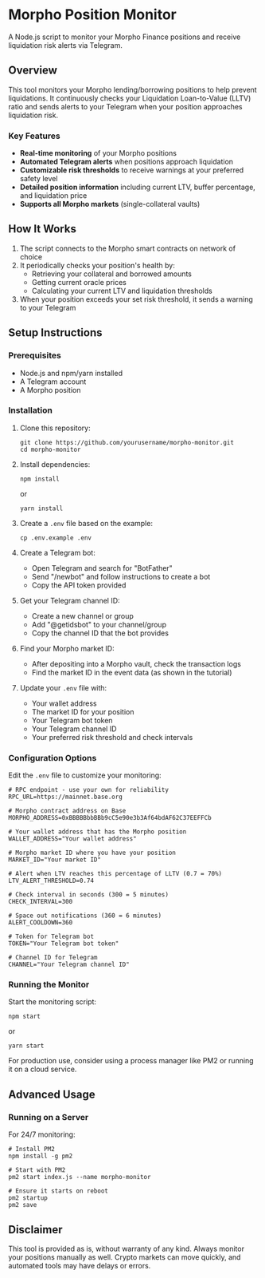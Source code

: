 # Morpho Position Monitor

A Node.js script to monitor your Morpho Finance positions and receive liquidation risk alerts via Telegram.

## Overview

This tool monitors your Morpho lending/borrowing positions to help prevent liquidations. It continuously checks your Liquidation Loan-to-Value (LLTV) ratio and sends alerts to your Telegram when your position approaches liquidation risk.

### Key Features

- **Real-time monitoring** of your Morpho positions
- **Automated Telegram alerts** when positions approach liquidation
- **Customizable risk thresholds** to receive warnings at your preferred safety level
- **Detailed position information** including current LTV, buffer percentage, and liquidation price
- **Supports all Morpho markets** (single-collateral vaults)

## How It Works

1. The script connects to the Morpho smart contracts on network of choice
2. It periodically checks your position's health by:
   - Retrieving your collateral and borrowed amounts
   - Getting current oracle prices
   - Calculating your current LTV and liquidation thresholds
3. When your position exceeds your set risk threshold, it sends a warning to your Telegram

## Setup Instructions

### Prerequisites

- Node.js and npm/yarn installed
- A Telegram account
- A Morpho position

### Installation

1. Clone this repository:
   ```
   git clone https://github.com/yourusername/morpho-monitor.git
   cd morpho-monitor
   ```

2. Install dependencies:
   ```
   npm install
   ```
   or
   ```
   yarn install
   ```

3. Create a `.env` file based on the example:
   ```
   cp .env.example .env
   ```

4. Create a Telegram bot:
   - Open Telegram and search for "BotFather"
   - Send "/newbot" and follow instructions to create a bot
   - Copy the API token provided

5. Get your Telegram channel ID:
   - Create a new channel or group
   - Add "@getidsbot" to your channel/group
   - Copy the channel ID that the bot provides

6. Find your Morpho market ID:
   - After depositing into a Morpho vault, check the transaction logs
   - Find the market ID in the event data (as shown in the tutorial)

7. Update your `.env` file with:
   - Your wallet address
   - The market ID for your position
   - Your Telegram bot token
   - Your Telegram channel ID
   - Your preferred risk threshold and check intervals

### Configuration Options

Edit the `.env` file to customize your monitoring:

```
# RPC endpoint - use your own for reliability
RPC_URL=https://mainnet.base.org

# Morpho contract address on Base
MORPHO_ADDRESS=0xBBBBBbbBBb9cC5e90e3b3Af64bdAF62C37EEFFCb

# Your wallet address that has the Morpho position
WALLET_ADDRESS="Your wallet address"

# Morpho market ID where you have your position
MARKET_ID="Your market ID"

# Alert when LTV reaches this percentage of LLTV (0.7 = 70%)
LTV_ALERT_THRESHOLD=0.74

# Check interval in seconds (300 = 5 minutes)
CHECK_INTERVAL=300

# Space out notifications (360 = 6 minutes)
ALERT_COOLDOWN=360

# Token for Telegram bot 
TOKEN="Your Telegram bot token"

# Channel ID for Telegram
CHANNEL="Your Telegram channel ID"
```

### Running the Monitor

Start the monitoring script:

```
npm start
```
or
```
yarn start
```

For production use, consider using a process manager like PM2 or running it on a cloud service.

## Advanced Usage


### Running on a Server

For 24/7 monitoring:

```
# Install PM2
npm install -g pm2

# Start with PM2
pm2 start index.js --name morpho-monitor

# Ensure it starts on reboot
pm2 startup
pm2 save
```

## Disclaimer

This tool is provided as is, without warranty of any kind. Always monitor your positions manually as well. Crypto markets can move quickly, and automated tools may have delays or errors.
